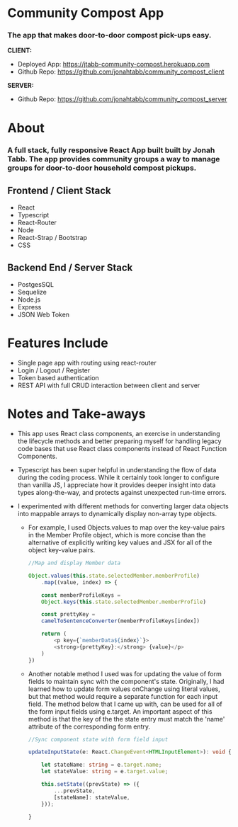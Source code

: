 # Community Compost App
### The app that makes door-to-door compost pick-ups easy.
**CLIENT:**
- Deployed App: https://jtabb-community-compost.herokuapp.com
- Github Repo: https://github.com/jonahtabb/community_compost_client

**SERVER:**
- Github Repo: https://github.com/jonahtabb/community_compost_server

# About
### A full stack, fully responsive React App built built by Jonah Tabb. The app provides community groups a way to manage groups for door-to-door household compost pickups. 
## Frontend / Client Stack
- React
- Typescript
- React-Router
- Node
- React-Strap / Bootstrap
- CSS
## Backend End / Server Stack
- PostgesSQL
- Sequelize
- Node.js
- Express
- JSON Web Token
# Features Include
- Single page app with routing using react-router
- Login / Logout / Register
- Token based authentication
- REST API with full CRUD interaction between client and server
# Notes and Take-aways
- This app uses React class components, an exercise in understanding the lifecycle methods and better preparing myself for handling legacy code bases that use React class components instead of React Function Components.
- Typescript has been super helpful in understanding the flow of data during the coding process.  While it certainly took longer to configure than vanilla JS, I appreciate how it provides deeper insight into data types along-the-way, and protects against unexpected run-time errors.
- I experimented with different methods for converting larger data objects into mappable arrays to dynamically display non-array type objects.

  - For example, I used Objects.values to map over the key-value pairs in the Member Profile object, which is more concise than the alternative of explicitly writing key values and JSX for all of the object key-value pairs.
  
    ```ts
    //Map and display Member data

    Object.values(this.state.selectedMember.memberProfile)
        .map((value, index) => {

        const memberProfileKeys = 
        Object.keys(this.state.selectedMember.memberProfile)

        const prettyKey = 
        camelToSentenceConverter(memberProfileKeys[index])

        return (
            <p key={`memberData${index}`}>
            <strong>{prettyKey}:</strong> {value}</p>
        )
    })
    ```
  - Another notable method I used was for updating the value of form fields to maintain sync with the component's state. Originally, I had learned how to update form values onChange using literal values, but that method would require a separate function for each input field.  The method below that I came up with, can be used for all of the form input fields using e.target.  An important aspect of this method is that the key of the the state entry must match the 'name' attribute of the corresponding form entry.
      ```ts
      //Sync component state with form field input

      updateInputState(e: React.ChangeEvent<HTMLInputElement>): void {

          let stateName: string = e.target.name;
          let stateValue: string = e.target.value;

          this.setState((prevState) => ({
              ...prevState,
              [stateName]: stateValue,
          }));

      }
    ```
  